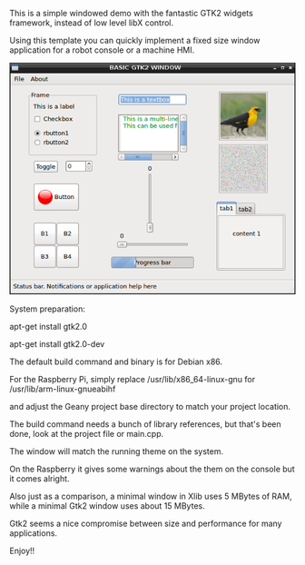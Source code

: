 This is a simple windowed demo with the fantastic GTK2 widgets framework, instead of low level libX control.

Using this template you can quickly implement a fixed size window application for a robot console or a machine HMI.

![alt text](https://github.com/statorworks/LINUX_EXAMPLES/blob/main/BASIC_GTK2/Screenshot.png)

System preparation:

apt-get install gtk2.0

apt-get install gtk2.0-dev

The default build command and binary is for Debian x86.

For the Raspberry Pi, simply replace /usr/lib/x86_64-linux-gnu for /usr/lib/arm-linux-gnueabihf

and adjust the Geany project base directory to match your project location.

The build command needs a bunch of library references, but that's been done, look at the project file or main.cpp.


The window will match the running theme on the system. 

On the Raspberry it gives some warnings about the them on the console but it comes alright. 

Also just as a comparison, a minimal window in Xlib uses 5 MBytes of RAM, while a minimal Gtk2 window uses about 15 MBytes.

Gtk2 seems a nice compromise between size and performance for many applications.

Enjoy!!
